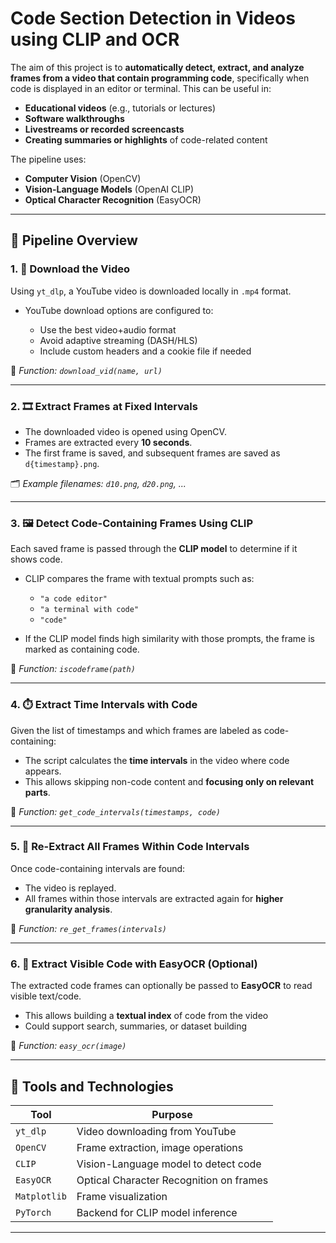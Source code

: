 

# Code Section Detection in Videos using CLIP and OCR


The aim of this project is to **automatically detect, extract, and analyze frames from a video that contain programming code**, specifically when code is displayed in an editor or terminal. This can be useful in:

* **Educational videos** (e.g., tutorials or lectures)
* **Software walkthroughs**
* **Livestreams or recorded screencasts**
* **Creating summaries or highlights** of code-related content

The pipeline uses:

* **Computer Vision** (OpenCV)
* **Vision-Language Models** (OpenAI CLIP)
* **Optical Character Recognition** (EasyOCR)

---

## 🧠 Pipeline Overview

### 1. 🔽 **Download the Video**

Using `yt_dlp`, a YouTube video is downloaded locally in `.mp4` format.

* YouTube download options are configured to:

  * Use the best video+audio format
  * Avoid adaptive streaming (DASH/HLS)
  * Include custom headers and a cookie file if needed

📄 *Function: `download_vid(name, url)`*

---

### 2. 🎞️ **Extract Frames at Fixed Intervals**

* The downloaded video is opened using OpenCV.
* Frames are extracted every **10 seconds**.
* The first frame is saved, and subsequent frames are saved as `d{timestamp}.png`.

🗂️ *Example filenames: `d10.png`, `d20.png`, ...*

---

### 3. 🖼️ **Detect Code-Containing Frames Using CLIP**

Each saved frame is passed through the **CLIP model** to determine if it shows code.

* CLIP compares the frame with textual prompts such as:

  * `"a code editor"`
  * `"a terminal with code"`
  * `"code"`
* If the CLIP model finds high similarity with those prompts, the frame is marked as containing code.

📄 *Function: `iscodeframe(path)`*

---

### 4. ⏱️ **Extract Time Intervals with Code**

Given the list of timestamps and which frames are labeled as code-containing:

* The script calculates the **time intervals** in the video where code appears.
* This allows skipping non-code content and **focusing only on relevant parts**.

📄 *Function: `get_code_intervals(timestamps, code)`*

---

### 5. 📸 **Re-Extract All Frames Within Code Intervals**

Once code-containing intervals are found:

* The video is replayed.
* All frames within those intervals are extracted again for **higher granularity analysis**.

📄 *Function: `re_get_frames(intervals)`*

---

### 6. 🧾 **Extract Visible Code with EasyOCR (Optional)**

The extracted code frames can optionally be passed to **EasyOCR** to read visible text/code.

* This allows building a **textual index** of code from the video
* Could support search, summaries, or dataset building

📄 *Function: `easy_ocr(image)`*

---

## 🧰 Tools and Technologies

| Tool         | Purpose                                 |
| ------------ | --------------------------------------- |
| `yt_dlp`     | Video downloading from YouTube          |
| `OpenCV`     | Frame extraction, image operations      |
| `CLIP`       | Vision-Language model to detect code    |
| `EasyOCR`    | Optical Character Recognition on frames |
| `Matplotlib` | Frame visualization                     |
| `PyTorch`    | Backend for CLIP model inference        |

---
